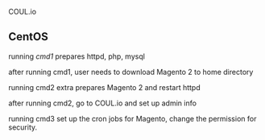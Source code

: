 COUL.io  
## CentOS

running *cmd1* prepares httpd, php, mysql

after running cmd1, user needs to download Magento 2 to home directory

running cmd2 extra prepares Magento 2 and restart httpd

after running cmd2, go to COUL.io and set up admin info

running cmd3 set up the cron jobs for Magento, change the permission for
security. 


